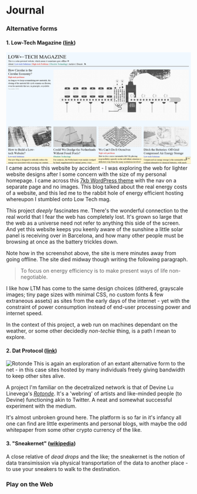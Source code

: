 # Journal

### Alternative forms

#### 1. Low-Tech Magazine ([link](https://solar.lowtechmagazine.com))
![Low Tech Magazine](img/journal-lowtech-00.png)
I came across this website by accident - I was exploring the web for lighter website designs after I some concern with the size of my personal homepage. I came across this [7kb WordPress theme](https://sustywp.com/) with the nav on a separate page and no images. This blog talked about the real energy costs of a website, and this led me to the rabbit hole of energy efficient hosting whereupon I stumbled onto Low Tech mag.

This project _deeply_ fascinates me. There's the wonderful connection to the real world that I fear the web has completely lost. It's grown so large that the web as a universe need not refer to anything this side of the screen. And yet this website keeps you keenly aware of the sunshine a little solar panel is receiving over in Barcelona, and how many other people must be browsing at once as the battery trickles down.

Note how in the screenshot above, the site is mere minutes away from going offline. The site died midway though writing the following paragraph.

> To focus on energy efficiency is to make present ways of life non-negotiable.

I like how LTM has come to the same design choices (dithered, grayscale images; tiny page sizes with minimal CSS, no custom fonts & few extraneous assets) as sites from the early days of the internet - yet with the constraint of power consumption instead of end-user processing power and internet speed.

In the context of this project, a web run on machines dependant on the weather, or some other decidedly _non-techie_ thing, is a path I mean to explore.

#### 2. Dat Protocol ([link](https://datproject.org/))
![Rotonde](img/journal-rotonde-00.png)
This is again an exploration of an extant alternative form to the net - in this case sites hosted by many individuals freely giving bandwidth to keep other sites alive.

A project I'm familiar on the decetralized network is that of Devine Lu Linevega's [_Rotonde_](dat://2f21e3c122ef0f2555d3a99497710cd875c7b0383f998a2d37c02c042d598485/). It's a 'webring' of artists and like-minded people (to Devine) functioning akin to Twitter. A neat and somewhat successful experiment with the medium.

It's almost unbroken ground here. The platform is so far in it's infancy all one can find are little experiments and personal blogs, with maybe the odd whitepaper from some other crypto currency of the like.

#### 3. "Sneakernet" ([wikipedia](https://en.wikipedia.org/wiki/Sneakernet))
A close relative of _dead drops_ and the like; the sneakernet is the notion of data transimission via physical transportation of the data to another place - to use your sneakers to walk to the destination.

### Play on the Web

